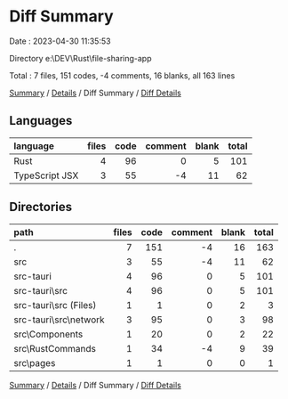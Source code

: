 # Diff Summary

Date : 2023-04-30 11:35:53

Directory e:\\DEV\\Rust\\file-sharing-app

Total : 7 files,  151 codes, -4 comments, 16 blanks, all 163 lines

[Summary](results.md) / [Details](details.md) / Diff Summary / [Diff Details](diff-details.md)

## Languages
| language | files | code | comment | blank | total |
| :--- | ---: | ---: | ---: | ---: | ---: |
| Rust | 4 | 96 | 0 | 5 | 101 |
| TypeScript JSX | 3 | 55 | -4 | 11 | 62 |

## Directories
| path | files | code | comment | blank | total |
| :--- | ---: | ---: | ---: | ---: | ---: |
| . | 7 | 151 | -4 | 16 | 163 |
| src | 3 | 55 | -4 | 11 | 62 |
| src-tauri | 4 | 96 | 0 | 5 | 101 |
| src-tauri\\src | 4 | 96 | 0 | 5 | 101 |
| src-tauri\\src (Files) | 1 | 1 | 0 | 2 | 3 |
| src-tauri\\src\\network | 3 | 95 | 0 | 3 | 98 |
| src\\Components | 1 | 20 | 0 | 2 | 22 |
| src\\RustCommands | 1 | 34 | -4 | 9 | 39 |
| src\\pages | 1 | 1 | 0 | 0 | 1 |

[Summary](results.md) / [Details](details.md) / Diff Summary / [Diff Details](diff-details.md)